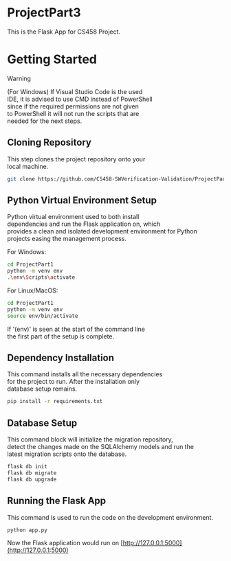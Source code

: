 # ProjectPart3

This is the Flask App for CS458 Project.

# Getting Started

> [!WARNING]
> (For Windows) If Visual Studio Code is the used\
> IDE, it is advised to use CMD instead of PowerShell\
> since if the required permissions are not given\
> to PowerShell it will not run the scripts that are \
> needed for the next steps.

## Cloning Repository

This step clones the project repository onto your\
local machine.

```bash
git clone https://github.com/CS458-SWVerification-Validation/ProjectPart1.git
```

## Python Virtual Environment Setup

Python virtual environment used to both install\
dependencies and run the Flask application on, which\
provides a clean and isolated development environment for Python\
projects easing the management process.

For Windows:
```bash
cd ProjectPart1
python -m venv env
.\env\Scripts\activate
```

For Linux/MacOS:
```bash
cd ProjectPart1
python -m venv env
source env/bin/activate
```

If '(env)' is seen at the start of the command line\
the first part of the setup is complete.

## Dependency Installation

This command installs all the necessary dependencies\
for the project to run. After the installation only\
database setup remains.

```bash
pip install -r requirements.txt
```

## Database Setup

This command block will initialize the migration repository,\
detect the changes made on the SQLAlchemy models and run the\
latest migration scripts onto the database.

```bash
flask db init
flask db migrate
flask db upgrade
```

## Running the Flask App

This command is used to run the code on the development environment.

```bash
python app.py
```

Now the Flask application would run on [http://127.0.0.1:5000](http://127.0.0.1:5000)


